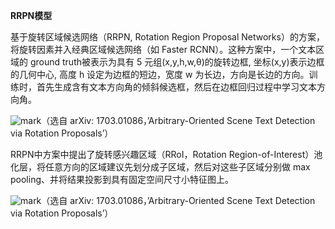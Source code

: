 

**RRPN模型**

基于旋转区域候选网络（RRPN, Rotation Region Proposal Networks）的方案，将旋转因素并入经典区域候选网络（如 Faster RCNN）。这种方案中，一个文本区域的 ground truth被表示为具有 5 元组(x,y,h,w,θ)的旋转边框, 坐标(x,y)表示边框的几何中心, 高度 h 设定为边框的短边，宽度 w 为长边，方向是长边的方向。训练时，首先生成含有文本方向角的倾斜候选框，然后在边框回归过程中学习文本方向角。

![mark](http://images.iterate.site/blog/image/20190729/lksUGYshwUKD.png?imageslim)（选自 arXiv: 1703.01086，’Arbitrary-Oriented Scene Text Detection via Rotation Proposals’）

RRPN中方案中提出了旋转感兴趣区域（RRoI，Rotation Region-of-Interest）池化层，将任意方向的区域建议先划分成子区域，然后对这些子区域分别做 max pooling、并将结果投影到具有固定空间尺寸小特征图上。

![mark](http://images.iterate.site/blog/image/20190729/k37EWL2eiMuX.png?imageslim)（选自 arXiv: 1703.01086，’Arbitrary-Oriented Scene Text Detection via Rotation Proposals’）
